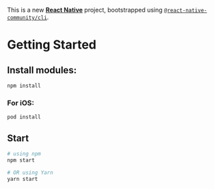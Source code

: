 This is a new [**React Native**](https://reactnative.dev) project, bootstrapped using [`@react-native-community/cli`](https://github.com/react-native-community/cli).

# Getting Started

## Install modules:

```npm install```

### For iOS:

```cd ios
pod install
```

## Start

```bash
# using npm
npm start

# OR using Yarn
yarn start
```
